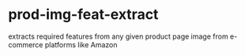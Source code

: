 # prod-img-feat-extract
extracts required features from any given product page image from e-commerce platforms like Amazon
